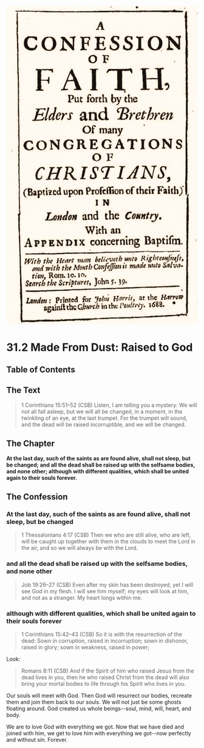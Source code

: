 <img class="intro-right" src="art-1689.png">

# 31.2 Made From Dust: Raised to God

## Table of Contents

<!-- toc -->

## The Text

>1 Corinthians 15:51–52 (CSB) Listen, I am telling you a mystery: We will not all fall asleep, but we will all be changed, in a moment, in the twinkling of an eye, at the last trumpet. For the trumpet will sound, and the dead will be raised incorruptible, and we will be changed.

## The Chapter

**At the last day, such of the saints as are found alive, shall not sleep, but be changed; and all the dead shall be raised up with the selfsame bodies, and none other; although with different qualities, which shall be united again to their souls forever.**

## The Confession

### At the last day, such of the saints as are found alive, shall not sleep, but be changed

>1 Thessalonians 4:17 (CSB) Then we who are still alive, who are left, will be caught up together with them in the clouds to meet the Lord in the air, and so we will always be with the Lord.

### and all the dead shall be raised up with the selfsame bodies, and none other

>Job 19:26–27 (CSB) Even after my skin has been destroyed, yet I will see God in my flesh. I will see him myself; my eyes will look at him, and not as a stranger. My heart longs within me.

### although with different qualities, which shall be united again to their souls forever

>1 Corinthians 15:42–43 (CSB) So it is with the resurrection of the dead: Sown in corruption, raised in incorruption; sown in dishonor, raised in glory; sown in weakness, raised in power;

Look:

>Romans 8:11 (CSB) And if the Spirit of him who raised Jesus from the dead lives in you, then he who raised Christ from the dead will also bring your mortal bodies to life through his Spirit who lives in you.

Our souls will meet with God. Then God will resurrect our bodies, recreate them and join them back to our souls. We will not just be some ghosts floating around. God created us whole beings--soul, mind, will, heart, and body.

We are to love God with everything we got. Now that we have died and joined with him, we get to love him with everything we got--now perfectly and without sin. Forever.
